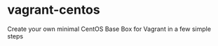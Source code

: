 vagrant-centos
==============

Create your own minimal CentOS Base Box for Vagrant in a few simple steps